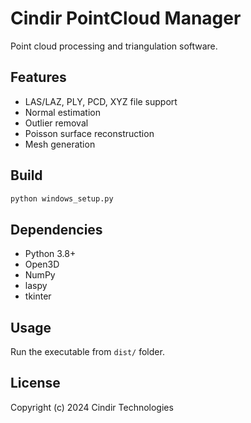 # Cindir PointCloud Manager

Point cloud processing and triangulation software.

## Features

- LAS/LAZ, PLY, PCD, XYZ file support
- Normal estimation
- Outlier removal
- Poisson surface reconstruction
- Mesh generation

## Build

```bash
python windows_setup.py
```

## Dependencies

- Python 3.8+
- Open3D
- NumPy
- laspy
- tkinter

## Usage

Run the executable from `dist/` folder.

## License

Copyright (c) 2024 Cindir Technologies